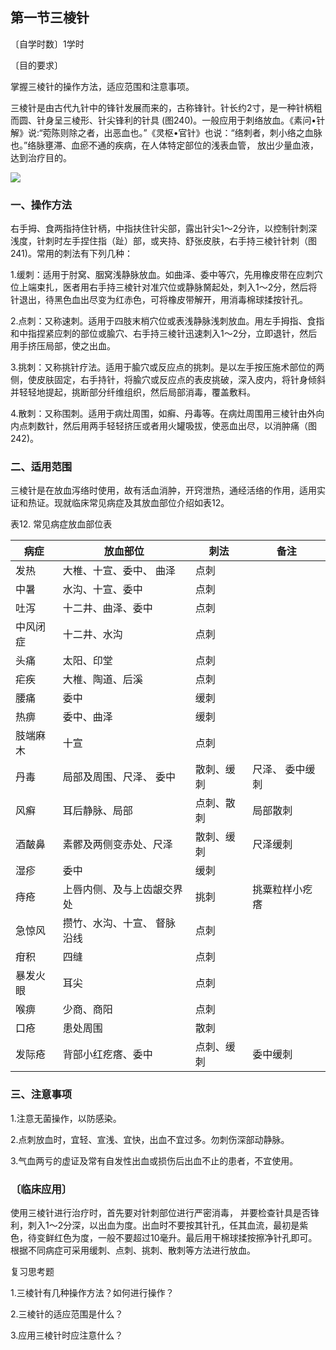 ## 第一节三棱针

〔自学时数〕1学时

〔目的要求〕

掌握三棱针的操作方法，适应范围和注意事项。

三棱针是由古代九针中的锋针发展而来的，古称锋针。针长约2寸，是一种针柄粗而圆、针身呈三棱形、针尖锋利的针具 (图240)。一般应用于刺络放血。《素问•针解》说:“菀陈则除之者，出恶血也。”《灵枢•官针》也说：“络刺者，刺小络之血脉也。”络脉壅滞、血瘀不通的疾病，在人体特定部位的浅表血管， 放出少量血液，达到治疗目的。

![](img/图240、241.jpg)

### 一、操作方法

右手拇、食两指持住针柄，中指扶住针尖部，露出针尖1〜2分许，以控制针刺深浅度，针刺时左手捏住指（趾）部，或夹持、舒张皮肤，右手持三棱针针刺（图241)。常用的刺法有下列几种：

1.缓刺：适用于肘窝、胭窝浅静脉放血。如曲泽、委中等穴，先用橡皮带在应刺穴位上端束扎，医者用右手持三棱针对准穴位或静脉胬起处，刺入1〜2分，然后将针退出，待黑色血出尽变为红赤色，可将橡皮带解开，用消毒棉球揉按针孔。

2.点刺：又称速刺。适用于四肢末梢穴位或表浅静脉浅刺放血。用左手拇指、食指和中指捏紧应刺的部位或腧穴、右手持三棱针迅速刺入1〜2分，立即退针，然后用手挤压局部，使之出血。

3.挑刺：又称挑针疗法。适用于腧穴或反应点的挑刺。是以左手按压施术部位的两侧，使皮肤固定，右手持针，将腧穴或反应点的表皮挑破，深入皮内，将针身倾斜并轻轻地提起，挑断部分纤维组织，然后局部消毒，覆盖敷料。

4.散刺：又称围刺。适用于病灶周围，如癣、丹毒等。在病灶周围用三棱针由外向内点刺数针，然后用两手轻轻挤压或者用火罐吸拔，使恶血出尽，以消肿痛（图242)。

### 二、适用范围

三棱针是在放血泻络时使用，故有活血消肿，开窍泄热，通经活络的作用，适用实证和热证。现就临床常见病症及其放血部位介绍如表12。

表12.    常见病症放血部位表

| 病症     | 放血部位                    | 刺法       | 备注            |
| -------- | --------------------------- | ---------- | --------------- |
| 发热     | 大椎、十宣、委中、 曲泽     | 点刺       |                 |
| 中暑     | 水沟、十宣、委中            | 点刺       |                 |
| 吐泻     | 十二井、曲泽、委中          | 点刺       |                 |
| 中风闭症 | 十二井、水沟                | 点刺       |                 |
| 头痛     | 太阳、印堂                  | 点刺       |                 |
| 疟疾     | 大椎、陶道、后溪            | 点刺       |                 |
| 腰痛     | 委中                        | 缓刺       |                 |
| 热痹     | 委中、曲泽                  | 缓刺       |                 |
| 肢端麻木 | 十宣                        | 点刺       |                 |
| 丹毒     | 局部及周围、尺泽、 委中     | 散刺、缓刺 | 尺泽、 委中缓刺 |
| 风癣     | 耳后静脉、局部              | 点刺、散刺 | 局部散刺        |
| 酒皶鼻   | 素髎及两侧变赤处、尺泽      | 散刺、缓刺 | 尺泽缓刺        |
| 湿疹     | 委中                        | 缓刺       |                 |
| 痔疮     | 上唇内侧、及与上齿龈交界处  | 挑刺       | 挑粟粒样小疙瘩  |
| 急惊风   | 攒竹、水沟、十宣、 督脉沿线 | 点刺       |                 |
| 疳积     | 四缝                        | 点刺       |                 |
| 暴发火眼 | 耳尖                        | 点刺       |                 |
| 喉痹     | 少商、商阳                  | 点刺       |                 |
| 口疮     | 患处周围                    | 散刺       |                 |
| 发际疮   | 背部小红疙瘩、委中          | 点刺、缓刺 | 委中缓刺        |

### 三、注意事项

1.注意无菌操作，以防感染。

2.点刺放血时，宜轻、宣浅、宜快，出血不宜过多。勿刺伤深部动静脉。

3.气血两亏的虚证及常有自发性出血或损伤后出血不止的患者，不宜使用。

### 〔临床应用〕

使用三棱针进行治疗时，首先要对针刺部位进行严密消毒， 并要检查针具是否锋利，刺入1〜2分深，以出血为度。出血时不要按其针孔，任其血流，最初是紫色，待变鲜红色为度，一般不要超过10毫升。最后用干棉球揉按擦净针孔即可。根据不同病症可采用缓刺、点刺、挑刺、散刺等方法进行放血。

复习思考题

1.三棱针有几种操作方法？如何进行操作？

2.三棱针的适应范围是什么？

3.应用三棱针时应注意什么？ 
